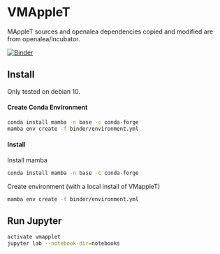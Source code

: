 # VMAppleT

MAppleT sources and openalea dependencies copied and modified are from openalea/incubator.

[![Binder](https://mybinder.org/badge_logo.svg)](https://mybinder.org/v2/gh/jvail/vmapplet/master)

## Install

Only tested on debian 10.

#### Create Conda Environment

```sh
conda install mamba -n base -c conda-forge
mamba env create -f binder/environment.yml
```

#### Install

Install mamba

```sh
conda install mamba -n base -c conda-forge
```

Create environment (with a local install of VMappleT)

```sh
mamba env create -f binder/environment.yml
```

## Run Jupyter

```sh
activate vmapplet
jupyter lab --notebook-dir=notebooks
```
